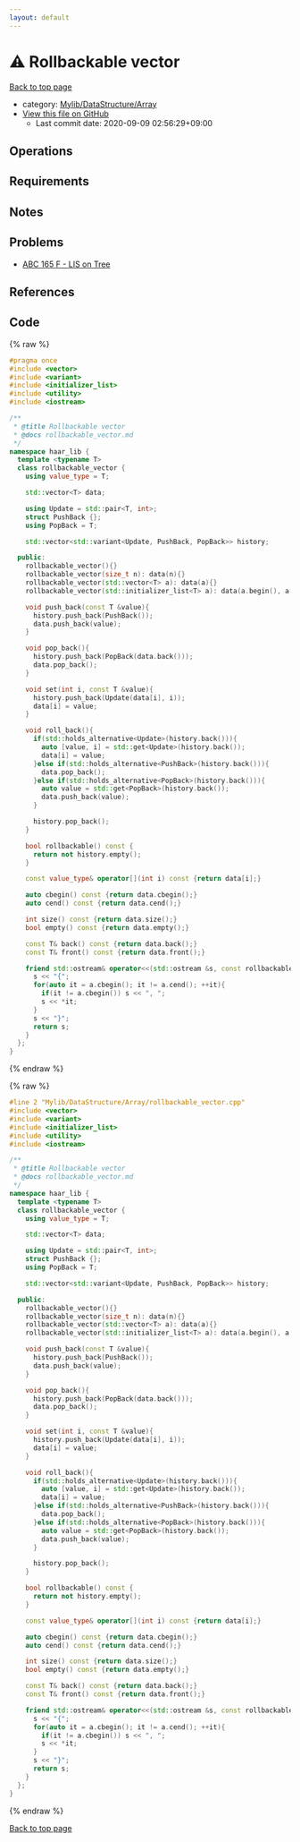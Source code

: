 ```yaml
---
layout: default
---
```


<!-- mathjax config similar to math.stackexchange -->
<script type="text/javascript" async
  src="https://cdnjs.cloudflare.com/ajax/libs/mathjax/2.7.5/MathJax.js?config=TeX-MML-AM_CHTML">
</script>
<script type="text/x-mathjax-config">
  MathJax.Hub.Config({
    TeX: { equationNumbers: { autoNumber: "AMS" }},
    tex2jax: {
      inlineMath: [ ['$','$'] ],
      processEscapes: true
    },
    "HTML-CSS": { matchFontHeight: false },
    displayAlign: "left",
    displayIndent: "2em"
  });
</script>

<script type="text/javascript" src="https://cdnjs.cloudflare.com/ajax/libs/jquery/3.4.1/jquery.min.js"></script>
<script src="https://cdn.jsdelivr.net/npm/jquery-balloon-js@1.1.2/jquery.balloon.min.js" integrity="sha256-ZEYs9VrgAeNuPvs15E39OsyOJaIkXEEt10fzxJ20+2I=" crossorigin="anonymous"></script>
<script type="text/javascript" src="../../../../assets/js/copy-button.js"></script>
<link rel="stylesheet" href="../../../../assets/css/copy-button.css" />


# :warning: Rollbackable vector

<a href="../../../../index.html">Back to top page</a>

* category: <a href="../../../../index.html#0d7e284bb2256ddef55e56b25bfaf3f1">Mylib/DataStructure/Array</a>
* <a href="{{ site.github.repository_url }}/blob/master/Mylib/DataStructure/Array/rollbackable_vector.cpp">View this file on GitHub</a>
    - Last commit date: 2020-09-09 02:56:29+09:00




## Operations

## Requirements

## Notes

## Problems

- [ABC 165 F - LIS on Tree](https://atcoder.jp/contests/abc165/tasks/abc165_f)

## References



## Code

<a id="unbundled"></a>
{% raw %}
```cpp
#pragma once
#include <vector>
#include <variant>
#include <initializer_list>
#include <utility>
#include <iostream>

/**
 * @title Rollbackable vector
 * @docs rollbackable_vector.md
 */
namespace haar_lib {
  template <typename T>
  class rollbackable_vector {
    using value_type = T;

    std::vector<T> data;

    using Update = std::pair<T, int>;
    struct PushBack {};
    using PopBack = T;

    std::vector<std::variant<Update, PushBack, PopBack>> history;

  public:
    rollbackable_vector(){}
    rollbackable_vector(size_t n): data(n){}
    rollbackable_vector(std::vector<T> a): data(a){}
    rollbackable_vector(std::initializer_list<T> a): data(a.begin(), a.end()){}

    void push_back(const T &value){
      history.push_back(PushBack());
      data.push_back(value);
    }

    void pop_back(){
      history.push_back(PopBack(data.back()));
      data.pop_back();
    }

    void set(int i, const T &value){
      history.push_back(Update(data[i], i));
      data[i] = value;
    }

    void roll_back(){
      if(std::holds_alternative<Update>(history.back())){
        auto [value, i] = std::get<Update>(history.back());
        data[i] = value;
      }else if(std::holds_alternative<PushBack>(history.back())){
        data.pop_back();
      }else if(std::holds_alternative<PopBack>(history.back())){
        auto value = std::get<PopBack>(history.back());
        data.push_back(value);
      }

      history.pop_back();
    }

    bool rollbackable() const {
      return not history.empty();
    }

    const value_type& operator[](int i) const {return data[i];}

    auto cbegin() const {return data.cbegin();}
    auto cend() const {return data.cend();}

    int size() const {return data.size();}
    bool empty() const {return data.empty();}

    const T& back() const {return data.back();}
    const T& front() const {return data.front();}

    friend std::ostream& operator<<(std::ostream &s, const rollbackable_vector &a){
      s << "{";
      for(auto it = a.cbegin(); it != a.cend(); ++it){
        if(it != a.cbegin()) s << ", ";
        s << *it;
      }
      s << "}";
      return s;
    }
  };
}

```
{% endraw %}

<a id="bundled"></a>
{% raw %}
```cpp
#line 2 "Mylib/DataStructure/Array/rollbackable_vector.cpp"
#include <vector>
#include <variant>
#include <initializer_list>
#include <utility>
#include <iostream>

/**
 * @title Rollbackable vector
 * @docs rollbackable_vector.md
 */
namespace haar_lib {
  template <typename T>
  class rollbackable_vector {
    using value_type = T;

    std::vector<T> data;

    using Update = std::pair<T, int>;
    struct PushBack {};
    using PopBack = T;

    std::vector<std::variant<Update, PushBack, PopBack>> history;

  public:
    rollbackable_vector(){}
    rollbackable_vector(size_t n): data(n){}
    rollbackable_vector(std::vector<T> a): data(a){}
    rollbackable_vector(std::initializer_list<T> a): data(a.begin(), a.end()){}

    void push_back(const T &value){
      history.push_back(PushBack());
      data.push_back(value);
    }

    void pop_back(){
      history.push_back(PopBack(data.back()));
      data.pop_back();
    }

    void set(int i, const T &value){
      history.push_back(Update(data[i], i));
      data[i] = value;
    }

    void roll_back(){
      if(std::holds_alternative<Update>(history.back())){
        auto [value, i] = std::get<Update>(history.back());
        data[i] = value;
      }else if(std::holds_alternative<PushBack>(history.back())){
        data.pop_back();
      }else if(std::holds_alternative<PopBack>(history.back())){
        auto value = std::get<PopBack>(history.back());
        data.push_back(value);
      }

      history.pop_back();
    }

    bool rollbackable() const {
      return not history.empty();
    }

    const value_type& operator[](int i) const {return data[i];}

    auto cbegin() const {return data.cbegin();}
    auto cend() const {return data.cend();}

    int size() const {return data.size();}
    bool empty() const {return data.empty();}

    const T& back() const {return data.back();}
    const T& front() const {return data.front();}

    friend std::ostream& operator<<(std::ostream &s, const rollbackable_vector &a){
      s << "{";
      for(auto it = a.cbegin(); it != a.cend(); ++it){
        if(it != a.cbegin()) s << ", ";
        s << *it;
      }
      s << "}";
      return s;
    }
  };
}

```
{% endraw %}

<a href="../../../../index.html">Back to top page</a>

